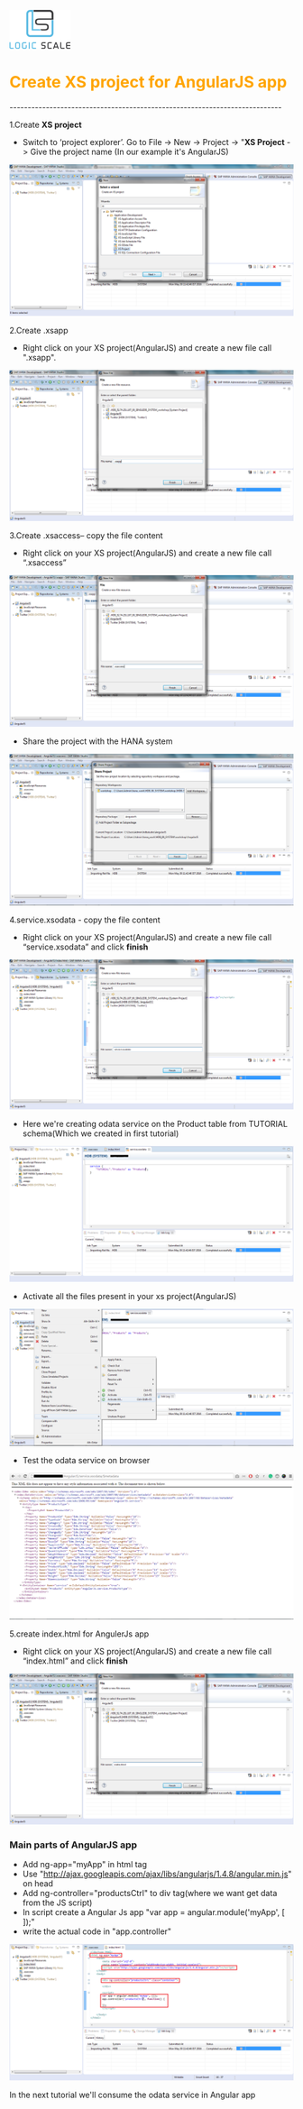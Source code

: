 ![Standard Rev 90](textImgs/capture2.png)

<h1><font color="orange">Create XS project for AngularJS app</font></h1>
---------------------------------------------------------------------------

1.Create **XS project**

- Switch to ‘project explorer’. Go to File -> New -> Project -> "**XS Project** -> Give the project name (In our example it's AngularJS)

![Standard Rev 90](textImgs/7.png)

2.Create .xsapp 

- Right click on your XS project(AngularJS) and create a new file call ".xsapp".

![Standard Rev 90](textImgs/8.png)

3.Create .xsaccess– copy the file content

- Right click on your XS project(AngularJS) and create a new file call “.xsaccess”

![Standard Rev 90](textImgs/9.png)

- Share the project with the HANA system

![Standard Rev 90](textImgs/10.png)


4.service.xsodata - copy the file content 

- Right click on your XS project(AngularJS) and create a new file call “service.xsodata” and click **finish**

![Standard Rev 90](textImgs/14.png)

- Here we're creating odata service on the Product table from TUTORIAL schema(Which we created in first tutorial)

![Standard Rev 90](textImgs/15.png)

- Activate all the files present in your xs project(AngularJS)

![Standard Rev 90](textImgs/16.png)

- Test the odata service on browser

![Standard Rev 90](textImgs/18.png)


5.create index.html for AngulerJs app 

- Right click on your XS project(AngularJS) and create a new file call “index.html” and click **finish**

![Standard Rev 90](textImgs/12.png)

<h3>Main parts of AngularJS app</h3>

- Add ng-app="myApp" in html tag
- Use "http://ajax.googleapis.com/ajax/libs/angularjs/1.4.8/angular.min.js" on head
- Add ng-controller="productsCtrl" to div tag(where we want get data from the JS script)
- In script create a Angular Js app "var app = angular.module('myApp', [ ]);"
- write the actual code in "app.controller"

![Standard Rev 90](textImgs/13.png)



In the next tutorial we'll consume the odata service in Angular app






